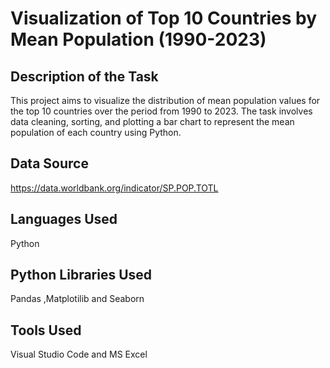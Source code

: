 # Visualization of Top 10 Countries by Mean Population (1990-2023)
## Description of the Task
This project aims to visualize the distribution of mean population values for the top 10 countries over the period from 1990 to 2023. The task involves data cleaning, sorting, and plotting a bar chart to represent the mean population of each country using Python.
## Data Source
https://data.worldbank.org/indicator/SP.POP.TOTL 
## Languages Used 
Python
## Python  Libraries Used
Pandas
,Matplotilib
and Seaborn
## Tools Used
Visual Studio Code
and MS Excel
